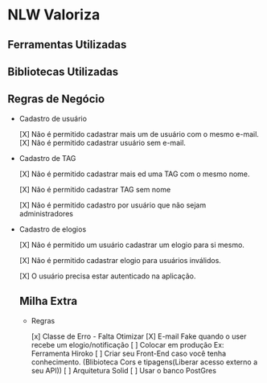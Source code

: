# NLW Valoriza

## Ferramentas Utilizadas

## Bibliotecas Utilizadas

## Regras de Negócio

- Cadastro de usuário

  [X] Não é permitido cadastrar mais um de usuário com o mesmo e-mail.
  [X] Não é permitido cadastrar usuário sem e-mail.

- Cadastro de TAG

  [X] Não é permitido cadastrar mais ed uma TAG com o mesmo nome.

  [X] Não é permitido cadastrar TAG sem nome

  [X] Não é permitido cadastro por usuário que não sejam administradores

- Cadastro de elogios

  [X] Não é permitido um usuário cadastrar um elogio para si mesmo.

  [X] Não é permitido cadastrar elogio para usuários inválidos.

  [X] O usuário precisa estar autenticado na aplicação.

  ## Milha Extra

  - Regras

    [x] Classe de Erro - Falta Otimizar
    [X] E-mail Fake quando o user recebe um elogio/notificação
    [ ] Colocar em produção Ex: Ferramenta Hiroko
    [ ] Criar seu Front-End caso você tenha conhecimento. (Blibioteca Cors e tipagens(Liberar acesso externo a seu API))
    [ ] Arquitetura Solid
    [ ] Usar o banco PostGres
